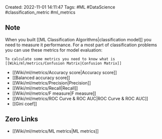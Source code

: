 Created: 2022-11-01 14:11:47
Tags: #ML #DataScience #classification_metric #ml_metrics 

## Note
When you built [[ML Classification Algorithms|classification model]] you need to measure it performance. For a most part of classification problems you can use these metrics for model evaluation:
```[!INFO]
To calculate some metrics you need to know what is [[Wiki/ml/metrics/Confusion Matrix|Confusion Matrix]]
```
- [[Wiki/ml/metrics/Accuracy score|Accuracy score]]
- [[Balanced accuracy score]]
- [[Wiki/ml/metrics/Precision|Precision]]
- [[Wiki/ml/metrics/Recall|Recall]]
- [[Wiki/ml/metrics/F measure|F measure]]
- [[Wiki/ml/metrics/ROC Curve & ROC AUC|ROC Curve & ROC AUC]]
- [[Gini coef]]

## Zero Links
- [[Wiki/ml/metrics/ML metrics|ML metrics]]